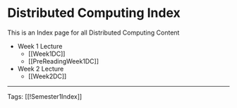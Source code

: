 # Distributed Computing Index

This is an Index page for all Distributed Computing Content

- Week 1 Lecture
	- [[Week1DC]]
	- [[PreReadingWeek1DC]]
- Week 2 Lecture
	- [[Week2DC]]

---
Tags: [[!Semester1Index]]